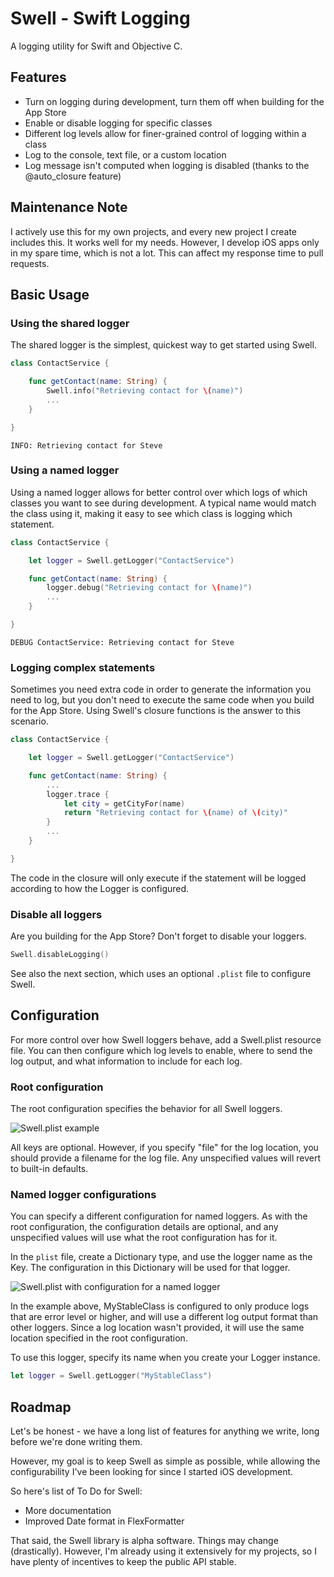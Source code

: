 Swell - Swift Logging
=====

A logging utility for Swift and Objective C.

## Features

* Turn on logging during development, turn them off when building for the App Store
* Enable or disable logging for specific classes
* Different log levels allow for finer-grained control of logging within a class
* Log to the console, text file, or a custom location
* Log message isn't computed when logging is disabled (thanks to the @auto_closure feature)

## Maintenance Note

I actively use this for my own projects, and every new project I create includes this.  It works well for my needs. However, I develop iOS apps only in my spare time, which is not a lot.  This can affect my response time to pull requests.

## Basic Usage

### Using the shared logger

The shared logger is the simplest, quickest way to get started using Swell.  

```swift
class ContactService {

    func getContact(name: String) {
        Swell.info("Retrieving contact for \(name)")
        ...
    }

}
```

```
INFO: Retrieving contact for Steve
 ```


### Using a named logger

Using a named logger allows for better control over which logs of which classes you want to see during development.  A typical name would match the class using it, making it easy to see which class is logging which statement.

```swift
class ContactService {

    let logger = Swell.getLogger("ContactService")

    func getContact(name: String) {
        logger.debug("Retrieving contact for \(name)")
        ...
    }

}
```

```
DEBUG ContactService: Retrieving contact for Steve
 ```
 
### Logging complex statements
Sometimes you need extra code in order to generate the information you need to log, but you don't need to execute the same code when you build for the App Store.  Using Swell's closure functions is the answer to this scenario.

```swift
class ContactService {

    let logger = Swell.getLogger("ContactService")

    func getContact(name: String) {
        ...
        logger.trace { 
        	let city = getCityFor(name)
            return "Retrieving contact for \(name) of \(city)"
        }
        ...
    }

}
```

The code in the closure will only execute if the statement will be logged according to how the Logger is configured.


### Disable all loggers

Are you building for the App Store?  Don't forget to disable your loggers.

```swift
Swell.disableLogging()
```

See also the next section, which uses an optional ```.plist``` file to configure Swell.


## Configuration

For more control over how Swell loggers behave, add a Swell.plist resource file.  You can then configure which log levels to enable, where to send the log output, and what information to include for each log.

### Root configuration
The root configuration specifies the behavior for all Swell loggers.  

![```Swell.plist``` example](Documentation/plist01.png "Swell.plist")

All keys are optional.  However, if you specify "file" for the log location, you should provide a filename for the log file.  Any unspecified values will revert to built-in defaults.

### Named logger configurations

You can specify a different configuration for named loggers.  As with the root configuration, the configuration details are optional, and any unspecified values will use what the root configuration has for it.

In the ```plist``` file, create a Dictionary type, and use the logger name as the Key.  The configuration in this Dictionary will be used for that logger.

![```Swell.plist``` with configuration for a named logger](Documentation/plist02.png "Swell.plist with configuration for a named logger")

In the example above, MyStableClass is configured to only produce logs that are error level or higher, and will use a different log output format than other loggers.  Since a log location wasn't provided, it will use the same location specified in the root configuration.

To use this logger, specify its name when you create your Logger instance.


```swift
let logger = Swell.getLogger("MyStableClass")
```
 

## Roadmap

Let's be honest - we have a long list of features for anything we write, long before we're done writing them.

However, my goal is to keep Swell as simple as possible, while allowing the configurability I've been looking for since I started iOS development.

So here's list of To Do for Swell:

* More documentation
* Improved Date format in FlexFormatter

That said, the Swell library is alpha software.  Things may change (drastically).  However, I'm already using it extensively for my projects, so I have plenty of incentives to keep the public API stable.
